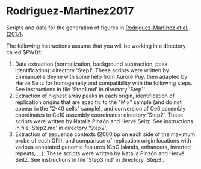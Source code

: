 # Rodriguez-Martinez2017
Scripts and data for the generation of figures in [Rodríguez-Martínez et al. (2017)](https://www.ncbi.nlm.nih.gov/pubmed/28112731 "PubMed link").

The following instructions assume that you will be working in a directory called $PWD/:

1. Data extraction (normalization, background subtraction, peak identification): directory 'Step1'. These scripts were written by Emmanuelle Beyne with some help from Aurore Puy, then adapted by Hervé Seitz for homogeneity and compatibility with the following steps. See instructions in file 'Step1.md' in directory 'Step1'.
2. Extraction of highest array peaks in each origin, identification of replication origins that are specific to the "Mix" sample (and do not appear in the "2-40 cells" sample), and conversion of Ce6 assembly coordinates to Ce10 assembly coordinates: directory 'Step2'. These scripts were written by Natalia Pinzón and Hervé Seitz. See instructions in file 'Step2.md' in directory 'Step2'.
3. Extraction of sequence contexts (2000 bp on each side of the maximum probe of each ORI), and comparison of replication origin locations with various annotated genomic features (CpG islands, enhancers, inverted repeats, ...). These scripts were written by Natalia Pinzón and Hervé Seitz. See instructions in file 'Step3.md' in directory 'Step3'.
